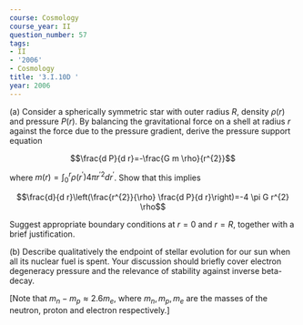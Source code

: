 ```yaml
---
course: Cosmology
course_year: II
question_number: 57
tags:
- II
- '2006'
- Cosmology
title: '3.I.10D '
year: 2006
---
```



(a) Consider a spherically symmetric star with outer radius $R$, density $\rho(r)$ and pressure $P(r)$. By balancing the gravitational force on a shell at radius $r$ against the force due to the pressure gradient, derive the pressure support equation

$$\frac{d P}{d r}=-\frac{G m \rho}{r^{2}}$$

where $m(r)=\int_{0}^{r} \rho\left(r^{\prime}\right) 4 \pi r^{\prime 2} d r^{\prime}$. Show that this implies

$$\frac{d}{d r}\left(\frac{r^{2}}{\rho} \frac{d P}{d r}\right)=-4 \pi G r^{2} \rho$$

Suggest appropriate boundary conditions at $r=0$ and $r=R$, together with a brief justification.

(b) Describe qualitatively the endpoint of stellar evolution for our sun when all its nuclear fuel is spent. Your discussion should briefly cover electron degeneracy pressure and the relevance of stability against inverse beta-decay.

[Note that $m_{n}-m_{p} \approx 2.6 m_{e}$, where $m_{n}, m_{p}, m_{e}$ are the masses of the neutron, proton and electron respectively.]
